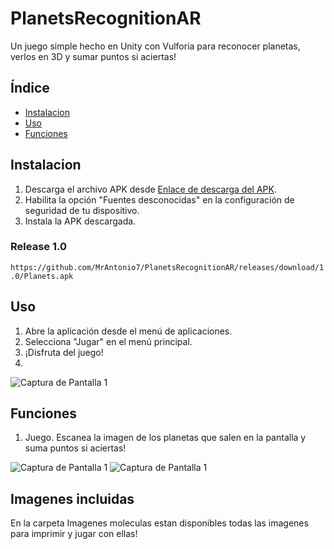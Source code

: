 # PlanetsRecognitionAR
Un juego simple hecho en Unity con Vulforia para reconocer planetas, verlos en 3D y sumar puntos si aciertas!

## Índice

- [Instalacion](#instalación)
- [Uso](#uso)
- [Funciones](#funciones)

## Instalacion

1. Descarga el archivo APK desde [Enlace de descarga del APK](https://github.com/MrAntonio7/PlanetsRecognitionAR/releases/download/1.0/Planets.apk).
2. Habilita la opción "Fuentes desconocidas" en la configuración de seguridad de tu dispositivo.
3. Instala la APK descargada.

### Release 1.0
`https://github.com/MrAntonio7/PlanetsRecognitionAR/releases/download/1.0/Planets.apk`


## Uso
1. Abre la aplicación desde el menú de aplicaciones.
2. Selecciona "Jugar" en el menú principal.
3. ¡Disfruta del juego!
4. 
![Captura de Pantalla 1](/screenshots/screenshot1.png)

## Funciones
1. Juego. Escanea la imagen de los planetas que salen en la pantalla y suma puntos si aciertas!
   
![Captura de Pantalla 1](/screenshots/screenshot2.png)
![Captura de Pantalla 1](/screenshots/screenshot3.png)



## Imagenes incluidas
En la carpeta Imagenes moleculas estan disponibles todas las imagenes para imprimir y jugar con ellas!
